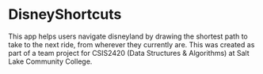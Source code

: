 # DisneyShortcuts

This app helps users navigate disneyland by drawing the shortest path to take to the next ride, from wherever they currently are. This was created as part of a team project for CSIS2420 (Data Structures & Algorithms) at Salt Lake Community College.
